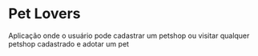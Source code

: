 # Pet Lovers
Aplicação onde o usuário pode cadastrar um petshop ou visitar qualquer petshop cadastrado e adotar um pet

